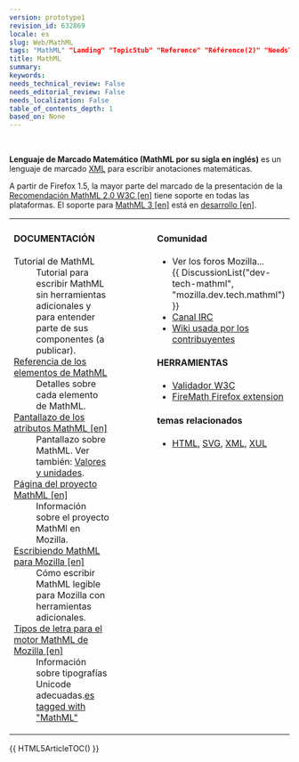 ```yaml
---
version: prototype1
revision_id: 632869
locale: es
slug: Web/MathML
tags: "MathML" "Landing" "TopicStub" "Reference" "Référence(2)" "NeedsTranslation"
title: MathML
summary: 
keywords: 
needs_technical_review: False
needs_editorial_review: False
needs_localization: False
table_of_contents_depth: 1
based_on: None
---
```

<p>&nbsp;</p>
<p><strong>Lenguaje de Marcado Matemático (MathML por su sigla en inglés)</strong> es un lenguaje de marcado <a href="/es/docs/XML" title="/en-US/docs/XML">XML</a> para escribir anotaciones matemáticas.</p>
<p>A partir de Firefox 1.5, la mayor parte del marcado de la presentación de la <a href="http://www.w3.org/TR/MathML2/" title="http://www.w3.org/TR/MathML2/">Recomendación MathML 2.0 W3C [en]</a> tiene soporte en todas las plataformas. El soporte para <a href="http://www.w3.org/TR/MathML3/" title="http://www.w3.org/TR/MathML3/">MathML 3 [en]</a> está en <a href="/en-US/docs/Mozilla_MathML_Project/Status" title="/en-US/docs/Mozilla_MathML_Project/Status">desarrollo [en]</a>.</p>
<table class="topicpage-table">
 <tbody>
  <tr>
   <td style="width: 60%; padding-right: 75px">
    <h4 class="Documentation" id="DOCUMENTACI.C3.93N">DOCUMENTACIÓN</h4>
    <dl>
     <dt>
      Tutorial de MathML</dt>
     <dd>
      Tutorial para escribir MathML sin herramientas adicionales y para entender parte de sus componentes (a publicar).</dd>
     <dt>
      <a href="https://developer.mozilla.org/es/docs/Web/MathML/Element" title="https://developer.mozilla.org/en-US/docs/Web/MathML/Element"><u>Referencia de los elementos de MathML</u></a></dt>
     <dd>
      Detalles sobre cada elemento de MathML.</dd>
     <dt>
      <a href="/en-US/docs/MathML/Attributes" title="/en-US/docs/MathML/Attributes">Pantallazo de los atributos MathML [en]</a></dt>
     <dd>
      Pantallazo sobre MathML. Ver también: <a href="/en-US/docs/MathML/Attributes/Values" title="/en-US/docs/MathML/Attributes/Values">Valores y unidades</a>.</dd>
     <dt>
      <a href="/en-US/docs/Mozilla_MathML_Project" title="/en-US/docs/Mozilla_MathML_Project">Página del proyecto MathML [en]</a></dt>
     <dd>
      Información sobre el proyecto MathMl en Mozilla.</dd>
     <dt>
      <a href="/en-US/docs/Mozilla_MathML_Project/Authoring" title="/en-US/docs/Mozilla_MathML_Project/Authoring">Escribiendo MathML para Mozilla [en]</a></dt>
     <dd>
      Cómo escribir MathML legible para Mozilla con herramientas adicionales.</dd>
     <dt>
      <a href="/en-US/docs/Mozilla_MathML_Project/Fonts" title="/en-US/docs/Mozilla_MathML_Project/Fonts">Tipos de letra para el motor MathML de Mozilla [en]</a></dt>
     <dd>
      Información sobre tipografías Unicode adecuadas.<span class="alllinks"><a href="/en-US/docs/tag/MathML">es tagged with "MathML"</a></span></dd>
    </dl>
   </td>
   <td style="width: 40%; vertical-align:top">
    <h4 class="Community" id="Comunidad">Comunidad</h4>
    <ul>
     <li>Ver los foros Mozilla...<br />
      {{ DiscussionList("dev-tech-mathml", "mozilla.dev.tech.mathml") }}</li>
     <li><a class="link-irc" href="irc://irc.mozilla.org/%23mathml" rel="external" target="_blank" title="irc://irc.mozilla.org/%23mathml">Canal IRC</a></li>
     <li><a class="link-https" href="https://wiki.mozilla.org/MathML:Home_Page">Wiki usada por los contribuyentes</a></li>
    </ul>
    <h4 class="Tools" id="HERRAMIENTAS">HERRAMIENTAS</h4>
    <ul>
     <li><a class="external" href="http://validator.w3.org">Validador W3C</a></li>
     <li><a class="link-https" href="https://addons.mozilla.org/de/firefox/addon/8969/">FireMath Firefox extension</a></li>
    </ul>
    <h4 class="Related_Topics" id="temas_relacionados">temas relacionados</h4>
    <ul>
     <li><a href="/en-US/docs/HTML" title="/en-US/docs/HTML">HTML</a>, <a href="/en-US/docs/SVG" title="/en-US/docs/SVG">SVG</a>, <a href="/en-US/docs/XML" title="/en-US/docs/XML">XML</a>, <a href="/en-US/docs/XUL" title="/en-US/docs/XUL">XUL</a></li>
    </ul>
   </td>
  </tr>
 </tbody>
</table>
<p>{{ HTML5ArticleTOC() }}</p>

